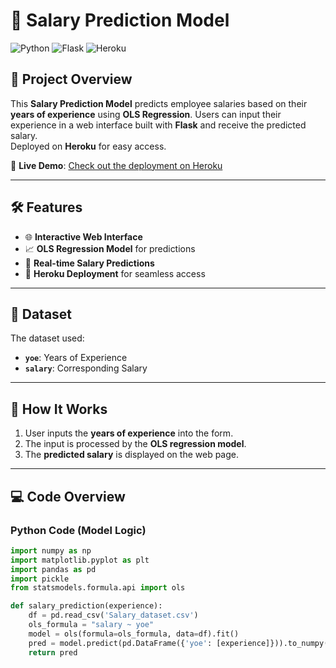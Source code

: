 # 💼 Salary Prediction Model

![Python](https://img.shields.io/badge/Python-3.8+-blue.svg?logo=python&logoColor=white&style=flat-square) 
![Flask](https://img.shields.io/badge/Flask-2.x-orange.svg?logo=flask&logoColor=white&style=flat-square)
![Heroku](https://img.shields.io/badge/Deployment-Heroku-purple?style=flat-square&logo=heroku) 

## 🎯 Project Overview  
This **Salary Prediction Model** predicts employee salaries based on their **years of experience** using **OLS Regression**. Users can input their experience in a web interface built with **Flask** and receive the predicted salary.  
Deployed on **Heroku** for easy access.

🔗 **Live Demo**: [Check out the deployment on Heroku](https://your-heroku-app.herokuapp.com)

---

## 🛠️ Features  
- 🌐 **Interactive Web Interface**  
- 📈 **OLS Regression Model** for predictions  
- 🎯 **Real-time Salary Predictions**  
- 🚀 **Heroku Deployment** for seamless access  

---

## 📁 Dataset  
The dataset used:  
- **`yoe`**: Years of Experience  
- **`salary`**: Corresponding Salary  

---

## 🧩 How It Works  
1. User inputs the **years of experience** into the form.
2. The input is processed by the **OLS regression model**.
3. The **predicted salary** is displayed on the web page.

---

## 💻 Code Overview

### **Python Code (Model Logic)**
```python
import numpy as np
import matplotlib.pyplot as plt
import pandas as pd
import pickle
from statsmodels.formula.api import ols

def salary_prediction(experience):
    df = pd.read_csv('Salary_dataset.csv')
    ols_formula = "salary ~ yoe"
    model = ols(formula=ols_formula, data=df).fit()
    pred = model.predict(pd.DataFrame({'yoe': [experience]})).to_numpy()[0]
    return pred
